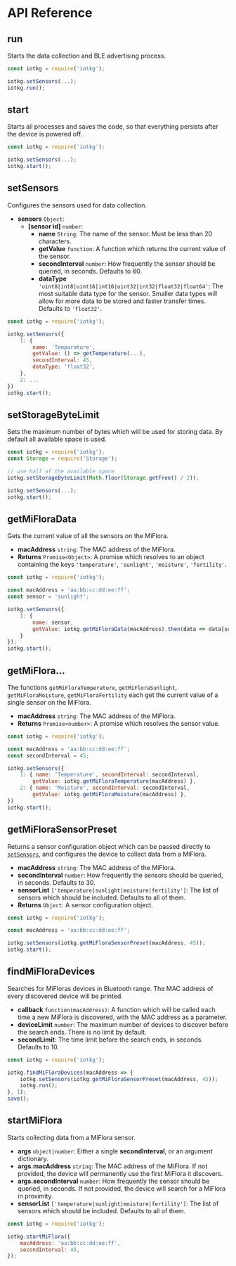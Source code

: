 # API Reference

## run

Starts the data collection and BLE advertising process.

```js
const iotkg = require('iotkg');

iotkg.setSensors(...);
iotkg.run();
```

## start

Starts all processes and saves the code, so that everything
persists after the device is powered off.

```js
const iotkg = require('iotkg');

iotkg.setSensors(...);
iotkg.start();
```

## setSensors

Configures the sensors used for data collection.

- **sensors** `Object`:
    - **[sensor id]** `number`:
        - **name** `String`: The name of the sensor. Must be less than 20 characters.
        - **getValue** `function`: A function which returns the current value of the sensor.
        - **secondInterval** `number`: How frequently the sensor should be queried, in seconds. Defaults to 60.
        - **dataType** `'uint8|int8|uint16|int16|uint32|int32|float32|float64'`:
             The most suitable data type for the sensor. Smaller data types will allow for more
             data to be stored and faster transfer times. Defaults to `'float32'`.

```js
const iotkg = require('iotkg');

iotkg.setSensors({
    1: {
        name: 'Temparature',
        getValue: () => getTemperature(...),
        secondInterval: 45,
        dataType: 'float32',
    },
    2: ...
})
iotkg.start();
```

## setStorageByteLimit

Sets the maximum number of bytes which will be used for storing data. By default all available space is used.

```js
const iotkg = require('iotkg');
const Storage = require('Storage');

// use half of the available space
iotkg.setStorageByteLimit(Math.floor(Storage.getFree() / 2));

iotkg.setSensors(...);
iotkg.start();
```

## getMiFloraData

Gets the current value of all the sensors on the MiFlora.

- **macAddress** `string`: The MAC address of the MiFlora.
- **Returns** `Promise<Object>`: A promise which resolves to an object containing the keys `'temperature'`, `'sunlight'`, `'moisture'`, `'fertility'`.

```js
const iotkg = require('iotkg');

const macAddress = 'aa:bb:cc:dd:ee:ff';
const sensor = 'sunlight';

iotkg.setSensors({
    1: {
        name: sensor,
        getValue: iotkg.getMiFloraData(macAddress).then(data => data[sensor]),
    }
});
iotkg.start();
```

## getMiFlora...

The functions `getMiFloraTemperature`, `getMiFloraSunlight`, `getMiFloraMoisture`, `getMiFloraFertility` each get the current value of a single sensor on the MiFlora.

- **macAddress** `string`: The MAC address of the MiFlora.
- **Returns** `Promise<number>`: A promise which resolves the sensor value.


```js
const iotkg = require('iotkg');

const macAddress = 'aa:bb:cc:dd:ee:ff';
const secondInterval = 45;

iotkg.setSensors({
    1: { name: 'Temperature', secondInterval: secondInterval,
        getValue: iotkg.getMiFloraTemperature(macAddress) },
    2: { name: 'Moisture', secondInterval: secondInterval,
        getValue: iotkg.getMiFloraMoisture(macAddress) },
})
iotkg.start();
```

## getMiFloraSensorPreset

Returns a sensor configuration object which can be passed directly to [`setSensors`](#setSensors), and configures the device to collect data from a MiFlora.

- **macAddress** `string`: The MAC address of the MiFlora.
- **secondInterval** `number`: How frequently the sensors should be queried, in seconds. Defaults to 30.
- **sensorList** `['temperature|sunlight|moisture|fertility']`: The list of sensors which should be included. Defaults to all of them.
- **Returns** `Object`: A sensor configuration object.

```js
const iotkg = require('iotkg');

const macAddress = 'aa:bb:cc:dd:ee:ff';

iotkg.setSensors(iotkg.getMiFloraSensorPreset(macAddress, 45));
iotkg.start();
```

## findMiFloraDevices

Searches for MiFloras devices in Bluetooth range. The MAC address of every discovered device will be printed.

- **callback** `function(macAddress)`: A function which will be called each time a new MiFlora is discovered, with the MAC address as a parameter.
- **deviceLimit** `number`: The maximum number of devices to discover before the search ends. There is no limit by default.
- **secondLimit**: The time limit before the search ends, in seconds. Defaults to 10.

```js
const iotkg = require('iotkg');

iotkg.findMiFloraDevices(macAddress => {
    iotkg.setSensors(iotkg.getMiFloraSensorPreset(macAddress, 45));
    iotkg.run();
}, 1);
save();
```

## startMiFlora
Starts collecting data from a MiFlora sensor.

- **args** `object|number`: Either a single **secondInterval**, or an argument dictionary.
- **args.macAddress** `string`: The MAC address of the MiFlora. If not provided, the device will permanently use the first MiFlora it discovers.
- **args.secondInterval** `number`: How frequently the sensor should be queried, in seconds.
    If not provided, the device will search for a MiFlora in proximity.
- **sensorList** `['temperature|sunlight|moisture|fertility']`: The list of sensors which should be included. Defaults to all of them.

```js
const iotkg = require('iotkg');

iotkg.startMiFlora({
    macAddress: 'aa:bb:cc:dd:ee:ff',
    secondInterval: 45,
});
```
